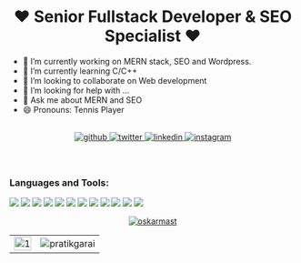 <h1 align="center">❤️ Senior Fullstack Developer & SEO Specialist ❤️ </h1>

- 🔭 I’m currently working on MERN stack, SEO and Wordpress.
- 🌱 I’m currently learning C/C++
- 👯 I’m looking to collaborate on Web development
- 🤔 I’m looking for help with ...
- 💬 Ask me about MERN and SEO
- 😄 Pronouns: Tennis Player

<br />
<div align="center">
<a href="https://github.com/poxii" target="_blank">
<img src=https://img.shields.io/badge/github-%2324292e.svg?&style=for-the-badge&logo=github&logoColor=white alt=github style="margin-bottom: 5px;" />
</a>
<a href="https://twitter.com/EddieSneed66" target="_blank">
<img src=https://img.shields.io/badge/twitter-%2300acee.svg?&style=for-the-badge&logo=twitter&logoColor=white alt=twitter style="margin-bottom: 5px;" />
</a>
<a href="https://www.linkedin.com/in/wilcox-ekenta-3456041a1/" target="_blank">
<img src=https://img.shields.io/badge/linkedin-%231E77B5.svg?&style=for-the-badge&logo=linkedin&logoColor=white alt=linkedin style="margin-bottom: 5px;" />
</a>
<a href="https://instagram.com/eddiesneed66" target="_blank">
<img src=https://img.shields.io/badge/instagram-%23000000.svg?&style=for-the-badge&logo=instagram&logoColor=white alt=instagram style="margin-bottom: 5px;" />
</a>  
</div>

<br />
<br />
<h3 align="left">Languages and Tools:</h3>
<p align="left">

<div>
    <img margin="20" src="https://img.shields.io/badge/HTML5-E34F26.svg?style=for-the-badge&logo=HTML5&logoColor=white"/>
    <img src="https://img.shields.io/badge/CSS3-1572B6.svg?style=for-the-badge&logo=CSS3&logoColor=white"/>
    <img src="https://img.shields.io/badge/Tailwind%20CSS-06B6D4.svg?style=for-the-badge&logo=Tailwind-CSS&logoColor=white"/>
    <img src="https://img.shields.io/badge/JavaScript-F7DF1E.svg?style=for-the-badge&logo=JavaScript&logoColor=black"/>
    <img src="https://img.shields.io/badge/React-61DAFB.svg?style=for-the-badge&logo=React&logoColor=black"/>
    <img src="https://img.shields.io/badge/Next.js-000000.svg?style=for-the-badge&logo=nextdotjs&logoColor=white"/>
    <img src="https://img.shields.io/badge/TypeScript-3178C6.svg?style=for-the-badge&logo=TypeScript&logoColor=white"/>
    <img src="https://img.shields.io/badge/Express-000000.svg?style=for-the-badge&logo=Express&logoColor=white"/>
    <img src="https://img.shields.io/badge/Node.js-339933.svg?style=for-the-badge&logo=nodedotjs&logoColor=white"/>
    <img src="https://img.shields.io/badge/MongoDB-47A248.svg?style=for-the-badge&logo=MongoDB&logoColor=white"/>
    <img src="https://img.shields.io/badge/Git-F05032.svg?style=for-the-badge&logo=Git&logoColor=white"/>
    <img src="https://img.shields.io/badge/GitHub-181717.svg?style=for-the-badge&logo=GitHub&logoColor=white"/>
</div>

</p>


<p align="center"  >
    <a href="https://github.com/ryo-ma/github-profile-trophy"><img
            src="https://github-profile-trophy.vercel.app/?username=oskarmast&theme=matrix&margin-h=15&column=4&margin-w=10" alt="oskarmast" /></a>
</p>

<table>
  <tr>
    <td><img src="https://github-readme-stats.vercel.app/api?username=oskarmast&theme=blue-green&show_icons=true&include_all_commits=true&count_private=true"  display=block width=100% height=auto alt="1"></td>
    <td><img align="center" src="https://github-readme-streak-stats.herokuapp.com/?user=oskarmast&theme=blue-green" alt="pratikgarai" /></td>
   </tr>
</table>
